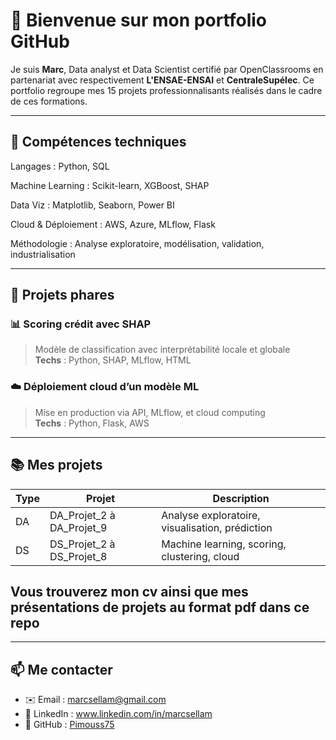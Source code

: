 # 👋 Bienvenue sur mon portfolio GitHub

Je suis **Marc**, Data analyst et Data Scientist certifié par OpenClassrooms en partenariat avec respectivement **L'ENSAE-ENSAI** et **CentraleSupélec**. Ce portfolio regroupe mes 15 projets professionnalisants réalisés dans le cadre de ces formations.

---

## 🧠 Compétences techniques
Langages : Python, SQL

Machine Learning : Scikit-learn, XGBoost, SHAP

Data Viz : Matplotlib, Seaborn, Power BI

Cloud & Déploiement : AWS, Azure, MLflow, Flask

Méthodologie : Analyse exploratoire, modélisation, validation, industrialisation

---

## 🚀 Projets phares

### 📊 Scoring crédit avec SHAP
> Modèle de classification avec interprétabilité locale et globale  
> **Techs** : Python, SHAP, MLflow, HTML  

### ☁️ Déploiement cloud d’un modèle ML
> Mise en production via API, MLflow, et cloud computing  
> **Techs** : Python, Flask, AWS  

---

## 📚 Mes projets

| Type | Projet | Description |
|------|--------|-------------|
| DA | DA_Projet_2 à DA_Projet_9 | Analyse exploratoire, visualisation, prédiction |
| DS | DS_Projet_2 à DS_Projet_8 | Machine learning, scoring, clustering, cloud |

## Vous trouverez mon cv ainsi que mes présentations de projets au format pdf dans ce repo
---

## 📫 Me contacter

- ✉️ Email : marcsellam@gmail.com  
- 🔗 LinkedIn : www.linkedin.com/in/marcsellam  
- 🧠 GitHub : [Pimouss75](https://github.com/Pimouss75)
